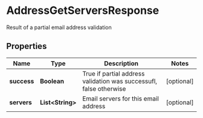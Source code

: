 

# AddressGetServersResponse

Result of a partial email address validation

## Properties

| Name | Type | Description | Notes |
|------------ | ------------- | ------------- | -------------|
|**success** | **Boolean** | True if partial address validation was successufl, false otherwise |  [optional] |
|**servers** | **List&lt;String&gt;** | Email servers for this email address |  [optional] |



